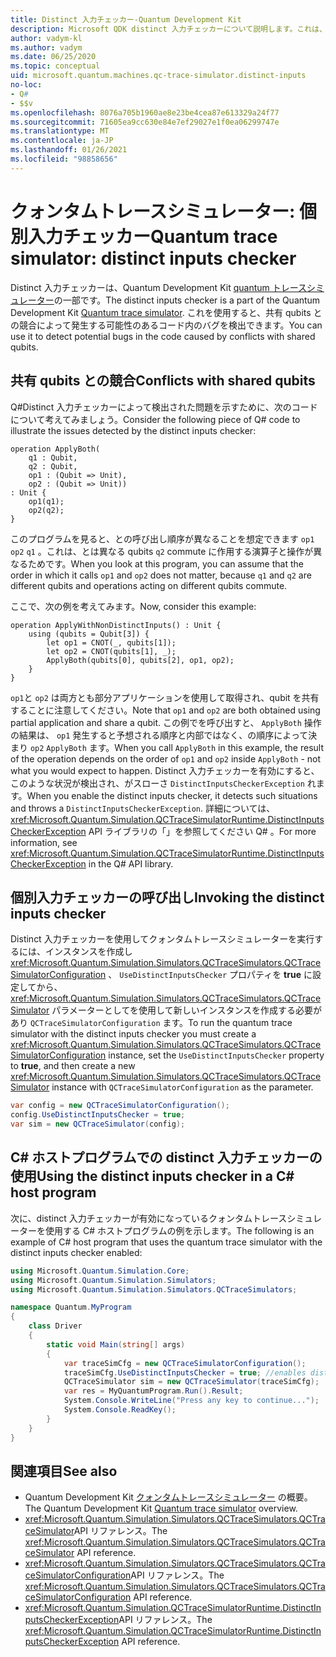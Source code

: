 ```yaml
---
title: Distinct 入力チェッカー-Quantum Development Kit
description: Microsoft QDK distinct 入力チェッカーについて説明します。これは、Quantum トレースシミュレーターを使用して、 Q# 共有 qubits との潜在的な競合をコードに確認します。
author: vadym-kl
ms.author: vadym
ms.date: 06/25/2020
ms.topic: conceptual
uid: microsoft.quantum.machines.qc-trace-simulator.distinct-inputs
no-loc:
- Q#
- $$v
ms.openlocfilehash: 8076a705b1960ae8e23be4cea87e613329a24f77
ms.sourcegitcommit: 71605ea9cc630e84e7ef29027e1f0ea06299747e
ms.translationtype: MT
ms.contentlocale: ja-JP
ms.lasthandoff: 01/26/2021
ms.locfileid: "98858656"
---
```

# <a name="quantum-trace-simulator-distinct-inputs-checker"></a><span data-ttu-id="b2864-103">クォンタムトレースシミュレーター: 個別入力チェッカー</span><span class="sxs-lookup"><span data-stu-id="b2864-103">Quantum trace simulator: distinct inputs checker</span></span>

<span data-ttu-id="b2864-104">Distinct 入力チェッカーは、Quantum Development Kit [quantum トレースシミュレーター](xref:microsoft.quantum.machines.qc-trace-simulator.intro)の一部です。</span><span class="sxs-lookup"><span data-stu-id="b2864-104">The distinct inputs checker is a part of the Quantum Development Kit [Quantum trace simulator](xref:microsoft.quantum.machines.qc-trace-simulator.intro).</span></span> <span data-ttu-id="b2864-105">これを使用すると、共有 qubits との競合によって発生する可能性のあるコード内のバグを検出できます。</span><span class="sxs-lookup"><span data-stu-id="b2864-105">You can use it to detect potential bugs in the code caused by conflicts with shared qubits.</span></span> 

## <a name="conflicts-with-shared-qubits"></a><span data-ttu-id="b2864-106">共有 qubits との競合</span><span class="sxs-lookup"><span data-stu-id="b2864-106">Conflicts with shared qubits</span></span>

<span data-ttu-id="b2864-107">Q#Distinct 入力チェッカーによって検出された問題を示すために、次のコードについて考えてみましょう。</span><span class="sxs-lookup"><span data-stu-id="b2864-107">Consider the following piece of Q# code to illustrate the issues detected by the distinct inputs checker:</span></span>

```qsharp
operation ApplyBoth(
    q1 : Qubit,
    q2 : Qubit,
    op1 : (Qubit => Unit),
    op2 : (Qubit => Unit))
: Unit {
    op1(q1);
    op2(q2);
}
```

<span data-ttu-id="b2864-108">このプログラムを見ると、との呼び出し順序が異なることを想定できます `op1` `op2` `q1` 。これは、とは異なる qubits `q2` commute に作用する演算子と操作が異なるためです。</span><span class="sxs-lookup"><span data-stu-id="b2864-108">When you look at this program, you can assume that the order in which it calls `op1` and `op2` does not matter, because `q1` and `q2` are different qubits and operations acting on different qubits commute.</span></span> 

<span data-ttu-id="b2864-109">ここで、次の例を考えてみます。</span><span class="sxs-lookup"><span data-stu-id="b2864-109">Now, consider this example:</span></span>

```qsharp
operation ApplyWithNonDistinctInputs() : Unit {
    using (qubits = Qubit[3]) {
        let op1 = CNOT(_, qubits[1]);
        let op2 = CNOT(qubits[1], _);
        ApplyBoth(qubits[0], qubits[2], op1, op2);
    }
}
```

<span data-ttu-id="b2864-110">`op1`と `op2` は両方とも部分アプリケーションを使用して取得され、qubit を共有することに注意してください。</span><span class="sxs-lookup"><span data-stu-id="b2864-110">Note that `op1` and `op2` are both obtained using partial application and share a qubit.</span></span> <span data-ttu-id="b2864-111">この例でを呼び出すと、 `ApplyBoth` 操作の結果は、 `op1` 発生すると予想される順序と内部ではなく、の順序によって決まり `op2` `ApplyBoth` ます。</span><span class="sxs-lookup"><span data-stu-id="b2864-111">When you call `ApplyBoth` in this example, the result of the operation depends on the order of `op1` and `op2` inside `ApplyBoth` - not what you would expect to happen.</span></span> <span data-ttu-id="b2864-112">Distinct 入力チェッカーを有効にすると、このような状況が検出され、がスローさ `DistinctInputsCheckerException` れます。</span><span class="sxs-lookup"><span data-stu-id="b2864-112">When you enable the distinct inputs checker, it detects such situations and throws a `DistinctInputsCheckerException`.</span></span> <span data-ttu-id="b2864-113">詳細については、 <xref:Microsoft.Quantum.Simulation.QCTraceSimulatorRuntime.DistinctInputsCheckerException> API ライブラリの「」を参照してください Q# 。</span><span class="sxs-lookup"><span data-stu-id="b2864-113">For more information, see <xref:Microsoft.Quantum.Simulation.QCTraceSimulatorRuntime.DistinctInputsCheckerException> in the Q# API library.</span></span>

## <a name="invoking-the-distinct-inputs-checker"></a><span data-ttu-id="b2864-114">個別入力チェッカーの呼び出し</span><span class="sxs-lookup"><span data-stu-id="b2864-114">Invoking the distinct inputs checker</span></span>

<span data-ttu-id="b2864-115">Distinct 入力チェッカーを使用してクォンタムトレースシミュレーターを実行するには、インスタンスを作成し <xref:Microsoft.Quantum.Simulation.Simulators.QCTraceSimulators.QCTraceSimulatorConfiguration> 、 `UseDistinctInputsChecker` プロパティを **true** に設定してから、 <xref:Microsoft.Quantum.Simulation.Simulators.QCTraceSimulators.QCTraceSimulator> パラメーターとしてを使用して新しいインスタンスを作成する必要があり `QCTraceSimulatorConfiguration` ます。</span><span class="sxs-lookup"><span data-stu-id="b2864-115">To run the quantum trace simulator with the distinct inputs checker you must create a <xref:Microsoft.Quantum.Simulation.Simulators.QCTraceSimulators.QCTraceSimulatorConfiguration> instance, set the `UseDistinctInputsChecker` property to **true**, and then create a new <xref:Microsoft.Quantum.Simulation.Simulators.QCTraceSimulators.QCTraceSimulator> instance with `QCTraceSimulatorConfiguration` as the parameter.</span></span> 

```csharp
var config = new QCTraceSimulatorConfiguration();
config.UseDistinctInputsChecker = true;
var sim = new QCTraceSimulator(config);
```

## <a name="using-the-distinct-inputs-checker-in-a-c-host-program"></a><span data-ttu-id="b2864-116">C# ホストプログラムでの distinct 入力チェッカーの使用</span><span class="sxs-lookup"><span data-stu-id="b2864-116">Using the distinct inputs checker in a C# host program</span></span>

<span data-ttu-id="b2864-117">次に、distinct 入力チェッカーが有効になっているクォンタムトレースシミュレーターを使用する C# ホストプログラムの例を示します。</span><span class="sxs-lookup"><span data-stu-id="b2864-117">The following is an example of C# host program that uses the quantum trace simulator with the distinct inputs checker enabled:</span></span>

```csharp
using Microsoft.Quantum.Simulation.Core;
using Microsoft.Quantum.Simulation.Simulators;
using Microsoft.Quantum.Simulation.Simulators.QCTraceSimulators;

namespace Quantum.MyProgram
{
    class Driver
    {
        static void Main(string[] args)
        {
            var traceSimCfg = new QCTraceSimulatorConfiguration();
            traceSimCfg.UseDistinctInputsChecker = true; //enables distinct inputs checker
            QCTraceSimulator sim = new QCTraceSimulator(traceSimCfg);
            var res = MyQuantumProgram.Run().Result;
            System.Console.WriteLine("Press any key to continue...");
            System.Console.ReadKey();
        }
    }
}
```

## <a name="see-also"></a><span data-ttu-id="b2864-118">関連項目</span><span class="sxs-lookup"><span data-stu-id="b2864-118">See also</span></span>

- <span data-ttu-id="b2864-119">Quantum Development Kit [クォンタムトレースシミュレーター](xref:microsoft.quantum.machines.qc-trace-simulator.intro) の概要。</span><span class="sxs-lookup"><span data-stu-id="b2864-119">The Quantum Development Kit [Quantum trace simulator](xref:microsoft.quantum.machines.qc-trace-simulator.intro) overview.</span></span>
- <span data-ttu-id="b2864-120"><xref:Microsoft.Quantum.Simulation.Simulators.QCTraceSimulators.QCTraceSimulator>API リファレンス。</span><span class="sxs-lookup"><span data-stu-id="b2864-120">The <xref:Microsoft.Quantum.Simulation.Simulators.QCTraceSimulators.QCTraceSimulator> API reference.</span></span>
- <span data-ttu-id="b2864-121"><xref:Microsoft.Quantum.Simulation.Simulators.QCTraceSimulators.QCTraceSimulatorConfiguration>API リファレンス。</span><span class="sxs-lookup"><span data-stu-id="b2864-121">The <xref:Microsoft.Quantum.Simulation.Simulators.QCTraceSimulators.QCTraceSimulatorConfiguration> API reference.</span></span>
- <span data-ttu-id="b2864-122"><xref:Microsoft.Quantum.Simulation.QCTraceSimulatorRuntime.DistinctInputsCheckerException>API リファレンス。</span><span class="sxs-lookup"><span data-stu-id="b2864-122">The <xref:Microsoft.Quantum.Simulation.QCTraceSimulatorRuntime.DistinctInputsCheckerException> API reference.</span></span>

